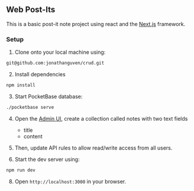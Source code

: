 ## Web Post-Its
This is a basic post-it note project using react and the [Next.js](https://nextjs.org/) framework.

### Setup
1. Clone onto your local machine using:
``` bash
git@github.com:jonathanguven/crud.git
```
2. Install dependencies
```bash
npm install
```
3. Start PocketBase database:
``` bash
./pocketbase serve
```

4. Open the [Admin UI](http://127.0.0.1:8090/_/), create a collection called notes with two text fields
   - title
   - content
5. Then, update API rules to allow read/write access from all users.

7. Start the dev server using:
```bash
npm run dev
```

8. Open `http://localhost:3000` in your browser.


